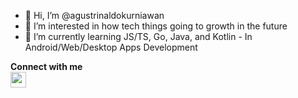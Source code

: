 - 👋 Hi, I’m @agustrinaldokurniawan
- 👀 I’m interested in how tech things going to growth in the future
- 🌱 I’m currently learning JS/TS, Go, Java, and Kotlin - In Android/Web/Desktop Apps Development


**Connect with me**<br/>
<a href="https://www.linkedin.com/in/agustrk"><img src="https://cdn-icons-png.flaticon.com/512/174/174857.png" width="25" height="25"/></a>

